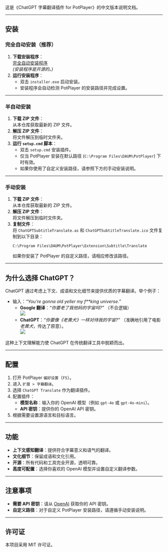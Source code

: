 这是《ChatGPT 字幕翻译插件 for PotPlayer》的中文版本说明文档。

---

## 安装

### 完全自动安装（推荐）
1. **下载安装程序**：  
   [完全自动安装程序](https://github.com/Felix3322/PotPlayer_Chatgpt_Translate/releases/download/exe_installer/installer.exe)  
   *(安装程序是开源的。)*  
2. **运行安装程序**：  
   - 双击 `installer.exe` 启动安装。  
   - 安装程序会自动检测 PotPlayer 的安装路径并完成设置。  

---

### 半自动安装
1. **下载 ZIP 文件**：  
   从本仓库获取最新的 ZIP 文件。  
2. **解压 ZIP 文件**：  
   将文件解压到临时文件夹。  
3. **运行 `setup.cmd` 脚本**：  
   - 双击 `setup.cmd` 安装插件。  
   - 仅当 PotPlayer 安装在默认路径 (`C:\Program Files\DAUM\PotPlayer`) 下时有效。  
   - 如果你使用了自定义安装路径，请参照下方的手动安装说明。

---

### 手动安装
1. **下载 ZIP 文件**：  
   从本仓库获取最新的 ZIP 文件。  
2. **解压 ZIP 文件**：  
   将文件解压到临时文件夹。  
3. **复制文件**：  
   将 `ChatGPTSubtitleTranslate.as` 和 `ChatGPTSubtitleTranslate.ico` 文件复制到以下目录：  
   ```
   C:\Program Files\DAUM\PotPlayer\Extension\Subtitle\Translate
   ```  
   如果你安装了 PotPlayer 的自定义路径，请相应修改该路径。

---

## 为什么选择 ChatGPT？

ChatGPT 通过考虑上下文、成语和文化细节来提供优质的字幕翻译。举个例子：

- 输入：*“You're gonna old yeller my f**king universe.”*  
  - **Google 翻译**：*“你要老了我他妈的宇宙吗?”* （不合逻辑）  
  ![](https://github.com/Felix3322/PotPlayer_Chatgpt_Translate/blob/master/readme_res/Google%20translate.png)
  - **ChatGPT**：*“你要像《老黄犬》一样对待我的宇宙?”* （准确地引用了电影 *老黄犬*，传达了原意）。  
  ![](https://github.com/Felix3322/PotPlayer_Chatgpt_Translate/blob/master/readme_res/Chatgpt.png)

这种上下文理解能力使 ChatGPT 在传统翻译工具中脱颖而出。

---

## 配置

1. 打开 PotPlayer `偏好设置`（`F5`）。
2. 进入 `扩展 > 字幕翻译`。
3. 选择 `ChatGPT Translate` 作为翻译插件。
4. 配置插件：
   - **模型名称**：输入你的 OpenAI 模型（例如 `gpt-4o` 或 `gpt-4o-mini`）。
   - **API 密钥**：提供你的 OpenAI API 密钥。
5. 根据需要设置源语言和目标语言。

---

## 功能

- **上下文感知翻译**：提供符合字幕意义和语气的翻译。  
- **文化细节**：保留成语和文化引用。  
- **开源**：所有代码和工具完全开源，透明可靠。  
- **高度可配置**：选择你喜欢的 OpenAI 模型并设置自定义翻译参数。  

---

## 注意事项

- **需要 API 密钥**：请从 [OpenAI](https://platform.openai.com/account/api-keys) 获取你的 API 密钥。  
- **自定义路径**：对于自定义 PotPlayer 安装路径，请遵循手动安装说明。

---

## 许可证

本项目采用 MIT 许可证。

